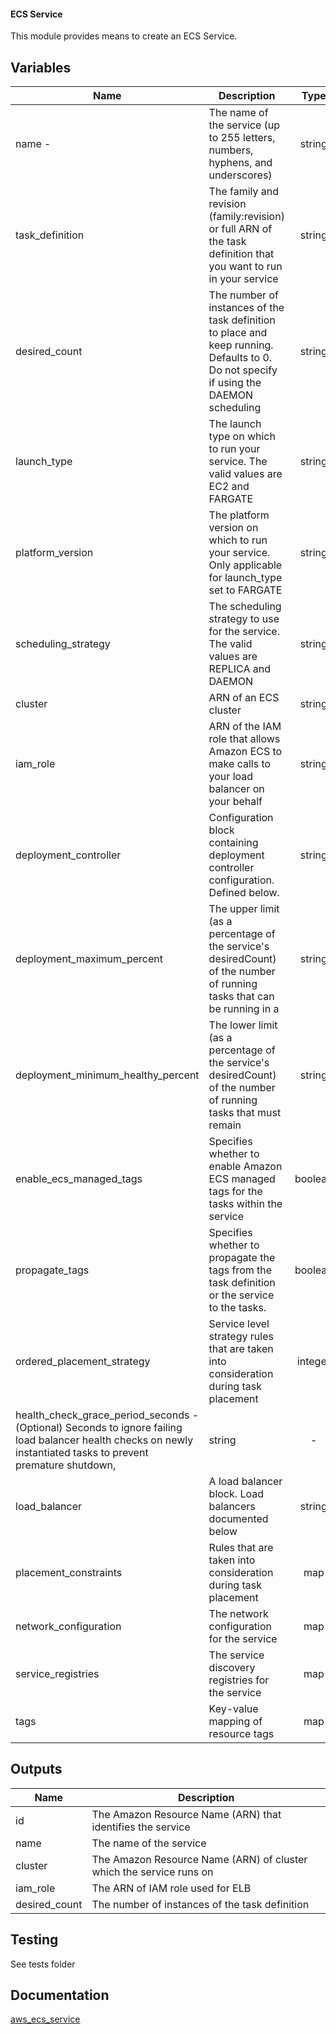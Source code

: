 ####  ECS Service

This module provides means to create an ECS Service.

## Variables

| Name | Description | Type | Default | Required |
|------|-------------|:----:|:-----:|:-----:|
|name - | The name of the service (up to 255 letters, numbers, hyphens, and underscores) | string | - | yes |
|task_definition | The family and revision (family:revision) or full ARN of the task definition that you want to run in your service | string | - | yes |
|desired_count | The number of instances of the task definition to place and keep running. Defaults to 0. Do not specify if using the DAEMON scheduling | string | - | no |
|launch_type | The launch type on which to run your service. The valid values are EC2 and FARGATE | string | EC2 | no |
|platform_version | The platform version on which to run your service. Only applicable for launch_type set to FARGATE | string | LATEST | no | |
|scheduling_strategy | The scheduling strategy to use for the service. The valid values are REPLICA and DAEMON | string | REPLICA | no |
|cluster | ARN of an ECS cluster | string | - | no |
|iam_role | ARN of the IAM role that allows Amazon ECS to make calls to your load balancer on your behalf | string | - | yes |
|deployment_controller | Configuration block containing deployment controller configuration. Defined below. | string | - | no |
|deployment_maximum_percent | The upper limit (as a percentage of the service's desiredCount) of the number of running tasks that can be running in a | string | - | no |
|deployment_minimum_healthy_percent | The lower limit (as a percentage of the service's desiredCount) of the number of running tasks that must remain | string | - | no |
|enable_ecs_managed_tags | Specifies whether to enable Amazon ECS managed tags for the tasks within the service | boolean | - | no |
|propagate_tags | Specifies whether to propagate the tags from the task definition or the service to the tasks. | boolean | - | no |
|ordered_placement_strategy | Service level strategy rules that are taken into consideration during task placement | integer | - | no |
|health_check_grace_period_seconds - (Optional) Seconds to ignore failing load balancer health checks on newly instantiated tasks to prevent premature shutdown,  | string | - | no |
|load_balancer | A load balancer block. Load balancers documented below | string | - | no |
|placement_constraints | Rules that are taken into consideration during task placement | map | - | no |
|network_configuration | The network configuration for the service | map | - | no |
|service_registries | The service discovery registries for the service | map | - | no |
|tags | Key-value mapping of resource tags | map | - | no |


## Outputs

| Name | Description |
|------|-------------|
|id | The Amazon Resource Name (ARN) that identifies the service |
|name | The name of the service |
|cluster | The Amazon Resource Name (ARN) of cluster which the service runs on |
|iam_role | The ARN of IAM role used for ELB |
|desired_count | The number of instances of the task definition |

## Testing
See tests folder


## Documentation
[aws_ecs_service](https://www.terraform.io/docs/providers/aws/r/ecs_service.html)
